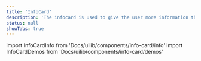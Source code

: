 ```yaml
---
title: 'InfoCard'
description: 'The infocard is used to give the user more information than we can give in a messagebox. It can also be used as to give useful tips.'
status: null
showTabs: true
---
```


import InfoCardInfo from 'Docs/uilib/components/info-card/info'
import InfoCardDemos from 'Docs/uilib/components/info-card/demos'

<InfoCardInfo />
<InfoCardDemos />
